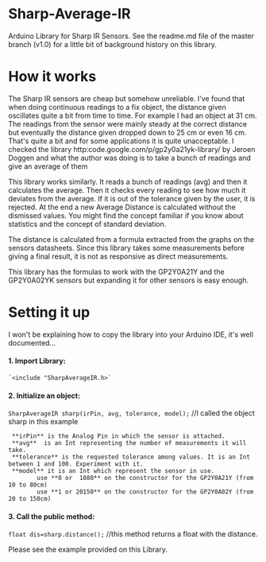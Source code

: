 # Sharp-Average-IR

Arduino Library for Sharp IR Sensors.
See the readme.md file of the master branch (v1.0) for a little bit of background history on this library.

# How it works

The Sharp IR sensors are cheap but somehow unreliable. I've found that when doing continuous readings to a
fix object, the distance given oscillates quite a bit from time to time. For example I had an object at
31 cm. The readings from the sensor were mainly steady at the correct distance but eventually the distance
given dropped down to 25 cm or even 16 cm. That's quite a bit and for some applications it is quite
unacceptable. I checked the library http:code.google.com/p/gp2y0a21yk-library/ by Jeroen Doggen
and what the author was doing is to take a bunch of readings and give an average of them

This library works similarly. It reads a bunch of readings (avg) and then it calculates the average.
Then it checks every reading to see how much it deviates from the average. If it is out of the
tolerance given by the user, it is rejected. At the end a new Average Distance is calculated without the
dismissed values. You might find the concept familiar if you know about statistics and the concept of
standard deviation.

The distance is calculated from a formula extracted from the graphs on the sensors datasheets.
Since this library takes some measurements before giving a final result, it is not as responsive as
direct measurements.

This library has the formulas to work with the GP2Y0A21Y and the GP2Y0A02YK sensors but expanding it for
other sensors is easy enough.

# Setting it up

I won't be explaining how to copy the library into your Arduino IDE, it's well documented...

#### 1. Import Library:
    `<include "SharpAverageIR.h>`

#### 2. Initialize an object:
   `SharpAverageIR sharp(irPin, avg, tolerance, model);`  //I called the object sharp in this example

     **irPin** is the Analog Pin in which the sensor is attached.
     **avg**  is an Int representing the number of measurements it will take.
     **tolerance** is the requested tolerance among values. It is an Int between 1 and 100. Experiment with it.
     **model** it is an Int which represent the sensor in use.
            use **0 or  1080** on the constructor for the GP2Y0A21Y (from 10 to 80cm)
            use **1 or 20150** on the constructor for the GP2Y0A02Y (from 20 to 150cm)

#### 3. Call the public method:
   `float dis=sharp.distance();`  //this method returns a float with the distance.

Please see the example provided on this Library.
